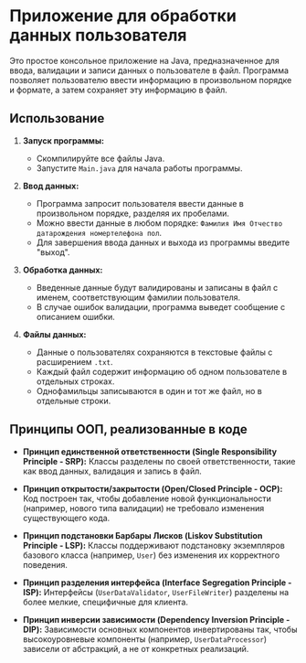 #  Приложение для обработки данных пользователя

Это простое консольное приложение на Java, предназначенное для ввода, валидации и записи данных о пользователе в файл. Программа позволяет пользователю ввести информацию в произвольном порядке и формате, а затем сохраняет эту информацию в файл.
## Использование

1.  **Запуск программы:**
    
    -   Скомпилируйте все файлы Java.
    -   Запустите `Main.java` для начала работы программы.
2.  **Ввод данных:**
    
    -   Программа запросит пользователя ввести данные в произвольном порядке, разделяя их пробелами.
    -   Можно ввести данные в любом порядке: `Фамилия Имя Отчество датарождения номертелефона пол`.
    -   Для завершения ввода данных и выхода из программы введите "выход".
3.  **Обработка данных:**
    
    -   Введенные данные будут валидированы и записаны в файл с именем, соответствующим фамилии пользователя.
    -   В случае ошибок валидации, программа выведет сообщение с описанием ошибки.
4.  **Файлы данных:**
    
    -   Данные о пользователях сохраняются в текстовые файлы с расширением `.txt`.
    -   Каждый файл содержит информацию об одном пользователе в отдельных строках. 
    - Однофамильцы записываются в один и тот же файл, но в отдельные строки.

## Принципы ООП, реализованные в коде

-   **Принцип единственной ответственности (Single Responsibility Principle - SRP):** Классы разделены по своей ответственности, такие как ввод данных, валидация и запись в файл.
    
-   **Принцип открытости/закрытости (Open/Closed Principle - OCP):** Код построен так, чтобы добавление новой функциональности (например, нового типа валидации) не требовало изменения существующего кода.
    
-   **Принцип подстановки Барбары Лисков (Liskov Substitution Principle - LSP):** Классы поддерживают подстановку экземпляров базового класса (например, `User`) без изменения их корректного поведения.
    
-   **Принцип разделения интерфейса (Interface Segregation Principle - ISP):** Интерфейсы (`UserDataValidator`, `UserFileWriter`) разделены на более мелкие, специфичные для клиента.
    
-   **Принцип инверсии зависимости (Dependency Inversion Principle - DIP):** Зависимости основных компонентов инвертированы так, чтобы высокоуровневые компоненты (например, `UserDataProcessor`) зависели от абстракций, а не от конкретных реализаций.

